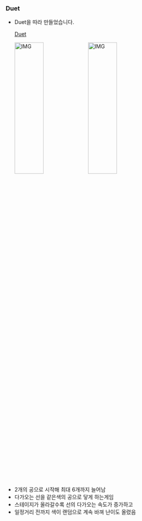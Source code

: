 ### Duet

+ Duet을 따라 만들었습니다.

  [Duet](https://play.google.com/store/apps/details?id=com.kumobius.android.duet&hl=ko)
  
  <img src="https://postfiles.pstatic.net/MjAxOTEyMDRfMTQ2/MDAxNTc1NDAyNzY1MzA5.Oc-Nt1zpM0nX3i9cISt1Mf_nLT5_dLfee_9P13-5v3sg.LbYKTrsP0T5WUR2YOyJmrzHSiLdGs3-9P0ZOea9lC54g.PNG.whdals410/Duet_1.png?type=w773" width="40%" height="30%" title="px(픽셀) 크기 설정" alt="IMG"></img>
  <img src="https://postfiles.pstatic.net/MjAxOTEyMDRfMjIg/MDAxNTc1NDAyNzY1MzM0.H_swLx09O7IhK28ewE44u1CiIC0krXvrKSbZN7pvfCsg.bF195pJp44mjF9FMhkH4mNJlCKS7Oxn4rIKxzoTIOsMg.PNG.whdals410/Duet_2.png?type=w773" width="40%" height="30%" title="px(픽셀) 크기 설정" alt="IMG"></img>
  
- 2개의 공으로 시작해 최대 6개까지 늘어남
- 다가오는 선을 같은색의 공으로 닿게 하는게임
- 스테이지가 올라갈수록 선의 다가오는 속도가 증가하고 
- 일정거리 전까지 색이 랜덤으로 계속 바껴 난이도 올렸음
